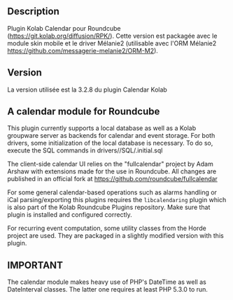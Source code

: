 Description
-----------

Plugin Kolab Calendar pour Roundcube (https://git.kolab.org/diffusion/RPK/).
Cette version est packagée avec le module skin mobile et le driver Mélanie2 (utilisable avec l'ORM Mélanie2 https://github.com/messagerie-melanie2/ORM-M2).


Version
-------

La version utilisée est la 3.2.8 du plugin Calendar Kolab


A calendar module for Roundcube
-------------------------------

This plugin currently supports a local database as well as a Kolab groupware
server as backends for calendar and event storage. For both drivers, some
initialization of the local database is necessary. To do so, execute the
SQL commands in drivers/<yourchoice>/SQL/<yourdatabase>.initial.sql

The client-side calendar UI relies on the "fullcalendar" project by Adam Arshaw
with extensions made for the use in Roundcube. All changes are published in
an official fork at https://github.com/roundcube/fullcalendar

For some general calendar-based operations such as alarms handling or iCal
parsing/exporting this plugins requires the `libcalendaring` plugin which
is also part of the Kolab Roundcube Plugins repository. Make sure that plugin
is installed and configured correctly.

For recurring event computation, some utility classes from the Horde project
are used. They are packaged in a slightly modified version with this plugin.


IMPORTANT
---------

The calendar module makes heavy use of PHP's DateTime as well as DateInterval
classes. The latter one requires at least PHP 5.3.0 to run.
